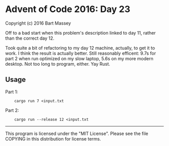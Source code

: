 # Advent of Code 2016: Day 23
Copyright (c) 2016 Bart Massey

Off to a bad start when this problem's description linked to
day 11, rather than the correct day 12.

Took quite a bit of refactoring to my day 12 machine,
actually, to get it to work. I think the result is actually
better. Still reasonably efficent: 9.7s for part 2 when run
optimized on my slow laptop, 5.6s on my more modern
desktop. Not too long to program, either. Yay Rust.

## Usage

Part 1:

        cargo run 7 <input.txt

Part 2:

        cargo run --release 12 <input.txt

---

This program is licensed under the "MIT License".
Please see the file COPYING in this distribution
for license terms.
